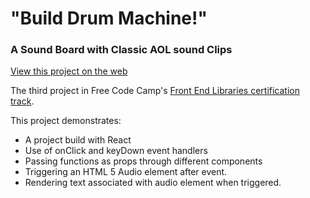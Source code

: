 # "Build Drum Machine!"
### A Sound Board with Classic AOL sound Clips

[View this project on the web](https://dvislearning.github.io/aol-drum-machine/)

The third project in Free Code Camp's [Front End Libraries certification track](https://learn.freecodecamp.org/front-end-libraries/front-end-libraries-projects/build-a-drum-machine).

This project demonstrates:

- A project build with React
- Use of onClick and keyDown event handlers
- Passing functions as props through different components
- Triggering an HTML 5 Audio element after event.
- Rendering text associated with audio element when triggered.